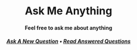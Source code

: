 <h1 align="center">Ask Me Anything</h1>

<h4 align="center">Feel free to ask me about anything</h4>

<div align="center">
  <h5>
    <a href="https://github.com/dominicegginton/ama/discussions/new">Ask A New Question</a> •
    <a href="https://github.com/dominicegginton/ama/discussions/categories/ama">Read Answered Questions</a>
  </h5>
</div>

